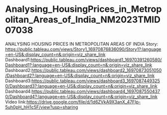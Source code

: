 # Analysing_HousingPrices_in_Metropolitan_Areas_of_India_NM2023TMID07038
ANALYSING HOUSING PRICES IN METROPOLITAN AREAS OF INDIA
Story:     https://public.tableau.com/views/Story1_16970876836090/Story1?:language=en-US&:display_count=n&:origin=viz_share_link
Dashboard1:https://public.tableau.com/views/dashboard1_16970391260580/Dashboard1?:language=en-US&:display_count=n&:origin=viz_share_link
Dashboard2:https://public.tableau.com/views/dashboard2_16970873051050/Dashboard2?:language=en-US&:display_count=n&:origin=viz_share_link
Dashboard3:https://public.tableau.com/views/dashboard3_16970874493250/Dashboard3?:language=en-US&:display_count=n&:origin=viz_share_link
Dashboard4:https://public.tableau.com/views/dashboard4_16970875504370/Dashboard4?:language=en-US&:display_count=n&:origin=viz_share_link
Video link:https://drive.google.com/file/d/1d6ZVkA9X3anX_47FIp-5uh0pH_hH1c5F/view?usp=sharing
